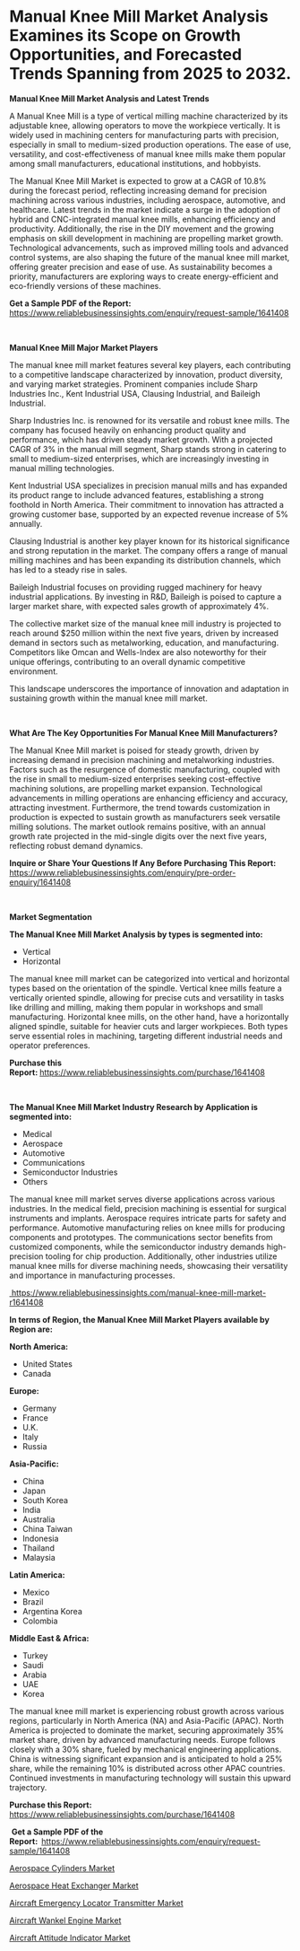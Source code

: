 <p><h1>Manual Knee Mill Market Analysis Examines its Scope on Growth Opportunities, and Forecasted Trends Spanning from 2025 to 2032.</h1></p><p><strong>Manual Knee Mill Market Analysis and Latest Trends</strong></p>
<p><p>A Manual Knee Mill is a type of vertical milling machine characterized by its adjustable knee, allowing operators to move the workpiece vertically. It is widely used in machining centers for manufacturing parts with precision, especially in small to medium-sized production operations. The ease of use, versatility, and cost-effectiveness of manual knee mills make them popular among small manufacturers, educational institutions, and hobbyists.</p><p>The Manual Knee Mill Market is expected to grow at a CAGR of 10.8% during the forecast period, reflecting increasing demand for precision machining across various industries, including aerospace, automotive, and healthcare. Latest trends in the market indicate a surge in the adoption of hybrid and CNC-integrated manual knee mills, enhancing efficiency and productivity. Additionally, the rise in the DIY movement and the growing emphasis on skill development in machining are propelling market growth. Technological advancements, such as improved milling tools and advanced control systems, are also shaping the future of the manual knee mill market, offering greater precision and ease of use. As sustainability becomes a priority, manufacturers are exploring ways to create energy-efficient and eco-friendly versions of these machines.</p></p>
<p><strong>Get a Sample PDF of the Report:&nbsp;</strong> <a href="https://www.reliablebusinessinsights.com/enquiry/request-sample/1641408?utm_campaign=96&utm_medium=2&utm_source=Github&utm_content=ia&utm_term=11042025&utm_id=manual-knee-mill">https://www.reliablebusinessinsights.com/enquiry/request-sample/1641408</a></p>
<p>&nbsp;</p>
<p><strong>Manual Knee Mill Major Market Players</strong></p>
<p><p>The manual knee mill market features several key players, each contributing to a competitive landscape characterized by innovation, product diversity, and varying market strategies. Prominent companies include Sharp Industries Inc., Kent Industrial USA, Clausing Industrial, and Baileigh Industrial.</p><p>Sharp Industries Inc. is renowned for its versatile and robust knee mills. The company has focused heavily on enhancing product quality and performance, which has driven steady market growth. With a projected CAGR of 3% in the manual mill segment, Sharp stands strong in catering to small to medium-sized enterprises, which are increasingly investing in manual milling technologies.</p><p>Kent Industrial USA specializes in precision manual mills and has expanded its product range to include advanced features, establishing a strong foothold in North America. Their commitment to innovation has attracted a growing customer base, supported by an expected revenue increase of 5% annually.</p><p>Clausing Industrial is another key player known for its historical significance and strong reputation in the market. The company offers a range of manual milling machines and has been expanding its distribution channels, which has led to a steady rise in sales.</p><p>Baileigh Industrial focuses on providing rugged machinery for heavy industrial applications. By investing in R&D, Baileigh is poised to capture a larger market share, with expected sales growth of approximately 4%.</p><p>The collective market size of the manual knee mill industry is projected to reach around $250 million within the next five years, driven by increased demand in sectors such as metalworking, education, and manufacturing. Competitors like Omcan and Wells-Index are also noteworthy for their unique offerings, contributing to an overall dynamic competitive environment. </p><p>This landscape underscores the importance of innovation and adaptation in sustaining growth within the manual knee mill market.</p></p>
<p>&nbsp;</p>
<p><strong>What Are The Key Opportunities For Manual Knee Mill Manufacturers?</strong></p>
<p><p>The Manual Knee Mill market is poised for steady growth, driven by increasing demand in precision machining and metalworking industries. Factors such as the resurgence of domestic manufacturing, coupled with the rise in small to medium-sized enterprises seeking cost-effective machining solutions, are propelling market expansion. Technological advancements in milling operations are enhancing efficiency and accuracy, attracting investment. Furthermore, the trend towards customization in production is expected to sustain growth as manufacturers seek versatile milling solutions. The market outlook remains positive, with an annual growth rate projected in the mid-single digits over the next five years, reflecting robust demand dynamics.</p></p>
<p><strong>Inquire or Share Your Questions If Any Before Purchasing This Report:</strong> <a href="https://www.reliablebusinessinsights.com/enquiry/pre-order-enquiry/1641408?utm_campaign=96&utm_medium=2&utm_source=Github&utm_content=ia&utm_term=11042025&utm_id=manual-knee-mill">https://www.reliablebusinessinsights.com/enquiry/pre-order-enquiry/1641408</a></p>
<p>&nbsp;</p>
<p><strong>Market Segmentation</strong></p>
<p><strong>The Manual Knee Mill Market Analysis by types is segmented into:</strong></p>
<p><ul><li>Vertical</li><li>Horizontal</li></ul></p>
<p><p>The manual knee mill market can be categorized into vertical and horizontal types based on the orientation of the spindle. Vertical knee mills feature a vertically oriented spindle, allowing for precise cuts and versatility in tasks like drilling and milling, making them popular in workshops and small manufacturing. Horizontal knee mills, on the other hand, have a horizontally aligned spindle, suitable for heavier cuts and larger workpieces. Both types serve essential roles in machining, targeting different industrial needs and operator preferences.</p></p>
<p><strong>Purchase this Report:&nbsp;</strong><a href="https://www.reliablebusinessinsights.com/purchase/1641408?utm_campaign=96&utm_medium=2&utm_source=Github&utm_content=ia&utm_term=11042025&utm_id=manual-knee-mill">https://www.reliablebusinessinsights.com/purchase/1641408</a></p>
<p>&nbsp;</p>
<p><strong>The Manual Knee Mill Market Industry Research by Application is segmented into:</strong></p>
<p><ul><li>Medical</li><li>Aerospace</li><li>Automotive</li><li>Communications</li><li>Semiconductor Industries</li><li>Others</li></ul></p>
<p><p>The manual knee mill market serves diverse applications across various industries. In the medical field, precision machining is essential for surgical instruments and implants. Aerospace requires intricate parts for safety and performance. Automotive manufacturing relies on knee mills for producing components and prototypes. The communications sector benefits from customized components, while the semiconductor industry demands high-precision tooling for chip production. Additionally, other industries utilize manual knee mills for diverse machining needs, showcasing their versatility and importance in manufacturing processes.</p></p>
<p><a href="https://www.reliablebusinessinsights.com/manual-knee-mill-market-r1641408?utm_campaign=96&utm_medium=2&utm_source=Github&utm_content=ia&utm_term=11042025&utm_id=manual-knee-mill">&nbsp;https://www.reliablebusinessinsights.com/manual-knee-mill-market-r1641408</a></p>
<p><strong>In terms of Region, the Manual Knee Mill Market Players available by Region are:</strong></p>
<p>
    <p> <strong> North America: </strong>
        <ul>
            <li>United States</li>
            <li>Canada</li>
        </ul>
        </p> 
    <p> <strong> Europe: </strong>
        <ul>
            <li>Germany</li>
            <li>France</li>
            <li>U.K.</li>
            <li>Italy</li>
            <li>Russia</li>
        </ul>
        </p> 
    <p> <strong> Asia-Pacific: </strong>
        <ul>
            <li>China</li>
            <li>Japan</li>
            <li>South Korea</li>
            <li>India</li>
            <li>Australia</li>
            <li>China Taiwan</li>
            <li>Indonesia</li>
            <li>Thailand</li>
            <li>Malaysia</li>
        </ul>
        </p> 
    <p> <strong> Latin America: </strong>
        <ul>
            <li>Mexico</li>
            <li>Brazil</li>
            <li>Argentina Korea</li>
            <li>Colombia</li>
        </ul>
        </p> 
    <p> <strong> Middle East & Africa: </strong>
        <ul>
            <li>Turkey</li>
            <li>Saudi</li>
            <li>Arabia</li>
            <li>UAE</li>
            <li>Korea</li>
        </ul>
    </p>
    </p>
<p><p>The manual knee mill market is experiencing robust growth across various regions, particularly in North America (NA) and Asia-Pacific (APAC). North America is projected to dominate the market, securing approximately 35% market share, driven by advanced manufacturing needs. Europe follows closely with a 30% share, fueled by mechanical engineering applications. China is witnessing significant expansion and is anticipated to hold a 25% share, while the remaining 10% is distributed across other APAC countries. Continued investments in manufacturing technology will sustain this upward trajectory.</p></p>
<p><strong>Purchase this Report: </strong><a href="https://www.reliablebusinessinsights.com/purchase/1641408?utm_campaign=96&utm_medium=2&utm_source=Github&utm_content=ia&utm_term=11042025&utm_id=manual-knee-mill">https://www.reliablebusinessinsights.com/purchase/1641408</a></p>
<p>&nbsp;<strong>Get a Sample PDF of the Report:&nbsp;&nbsp;</strong><a href="https://www.reliablebusinessinsights.com/enquiry/request-sample/1641408?utm_campaign=96&utm_medium=2&utm_source=Github&utm_content=ia&utm_term=11042025&utm_id=manual-knee-mill">https://www.reliablebusinessinsights.com/enquiry/request-sample/1641408</a></p>
<p><strong></strong></p>
<p><p><a href="https://github.com/qetelosooya/Market-Research-Report-List-1/blob/main/aerospace-cylinders-market.md?utm_campaign=96&utm_medium=2&utm_source=Github&utm_content=ia&utm_term=11042025&utm_id=manual-knee-mill">Aerospace Cylinders Market</a></p><p><a href="https://github.com/zanoligarav/Market-Research-Report-List-1/blob/main/aerospace-heat-exchanger-market.md?utm_campaign=96&utm_medium=2&utm_source=Github&utm_content=ia&utm_term=11042025&utm_id=manual-knee-mill">Aerospace Heat Exchanger Market</a></p><p><a href="https://github.com/deyniphytic/Market-Research-Report-List-1/blob/main/aircraft-emergency-locator-transmitter-market.md?utm_campaign=96&utm_medium=2&utm_source=Github&utm_content=ia&utm_term=11042025&utm_id=manual-knee-mill">Aircraft Emergency Locator Transmitter Market</a></p><p><a href="https://github.com/haaszgettre6/Market-Research-Report-List-1/blob/main/aircraft-wankel-engine-market.md?utm_campaign=96&utm_medium=2&utm_source=Github&utm_content=ia&utm_term=11042025&utm_id=manual-knee-mill">Aircraft Wankel Engine Market</a></p><p><a href="https://github.com/mohmodsiason/Market-Research-Report-List-1/blob/main/aircraft-attitude-indicator-market.md?utm_campaign=96&utm_medium=2&utm_source=Github&utm_content=ia&utm_term=11042025&utm_id=manual-knee-mill">Aircraft Attitude Indicator Market</a></p></p>